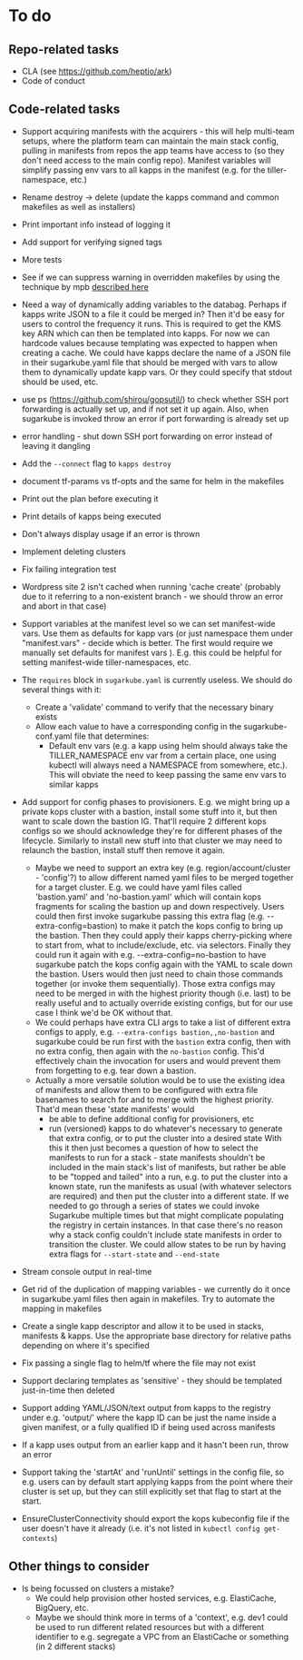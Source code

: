 # To do
## Repo-related tasks
* CLA (see https://github.com/heptio/ark)
* Code of conduct

## Code-related tasks
* Support acquiring manifests with the acquirers - this will help multi-team setups, where the platform team can 
  maintain the main stack config, pulling in manifests from repos the app teams have access to (so they don't need
  access to the main config repo). Manifest variables will simplify passing env vars to all kapps in the manifest
  (e.g. for the tiller-namespace, etc.)
  
* Rename destroy -> delete (update the kapps command and common makefiles as well as installers)
* Print important info instead of logging it
* Add support for verifying signed tags
* More tests 
* See if we can suppress warning in overridden makefiles by using the technique
  by mpb [described here](https://stackoverflow.com/questions/11958626/make-file-warning-overriding-commands-for-target)

* Need a way of dynamically adding variables to the databag. Perhaps if kapps write JSON to a file it could be 
  merged in? Then it'd be easy for users to control the frequency it runs. This is required to get the KMS key
  ARN which can then be templated into kapps. For now we can hardcode values because templating was expected
  to happen when creating a cache.
  We could have kapps declare the name of a JSON file in their sugarkube.yaml file that should be merged with 
  vars to allow them to dynamically update kapp vars. Or they could specify that stdout should be used, etc.

* use ps (https://github.com/shirou/gopsutil/) to check whether SSH port forwarding is actually set up, and 
  if not set it up again. Also, when sugarkube is invoked throw an error if port forwarding is already set up
* error handling - shut down SSH port forwarding on error instead of leaving it dangling

* Add the `--connect` flag to `kapps destroy`

* document  tf-params vs tf-opts and the same for helm in the makefiles

* Print out the plan before executing it
* Print details of kapps being executed
* Don't always display usage if an error is thrown
* Implement deleting clusters
* Fix failing integration test
* Wordpress site 2 isn't cached when running 'cache create' (probably due to it referring to a non-existent branch - 
  we should throw an error and abort in that case)

* Support variables at the manifest level so we can set manifest-wide vars. Use them as defaults for kapp vars (or 
  just namespace them under "manifest.vars" - decide which is better. The first would require we manually set 
  defaults for manifest vars ). E.g. this could be helpful for setting manifest-wide tiller-namespaces, etc.
* The `requires` block in `sugarkube.yaml` is currently useless. We should do several things with it:
  * Create a 'validate' command to verify that the necessary binary exists
  * Allow each value to have a corresponding config in the sugarkube-conf.yaml file that determines:
    * Default env vars (e.g. a kapp using helm should always take the TILLER_NAMESPACE env var from a certain
      place, one using kubectl will always need a NAMESPACE from somewhere, etc.). This will obviate the need to keep
      passing the same env vars to similar kapps
      
* Add support for config phases to provisioners. E.g. we might bring up a private kops cluster with a bastion, 
  install some stuff into it, but then want to scale down the bastion IG. That'll require 2 different kops configs
  so we should acknowledge they're for different phases of the lifecycle. Similarly to install new stuff into that 
  cluster we may need to relaunch the bastion, install stuff then remove it again.
  * Maybe we need to support an extra key (e.g. region/account/cluster - 'config'?) to allow different named yaml files
    to be merged together for a target cluster. E.g. we could have yaml files called 'bastion.yaml' and 'no-bastion.yaml'
    which will contain kops fragments for scaling the bastion up and down respectively. Users could then first invoke
    sugarkube passing this extra flag (e.g. --extra-config=bastion) to make it patch the kops config to bring up the 
    bastion. Then they could apply their kapps cherry-picking where to start from, what to include/exclude, etc. via
    selectors. Finally they could run it again with e.g. --extra-config=no-bastion to have sugarkube patch the kops 
    config again with the YAML to scale down the bastion. Users would then just need to chain those commands together
    (or invoke them sequentially). Those extra configs may need to be merged in with the highest priority though (i.e.
    last) to be really useful and to actually override existing configs, but for our use case I think we'd be OK without
    that.
  * We could perhaps have extra CLI args to take a list of different extra configs to apply, e.g. 
    `--extra-configs bastion,,no-bastion` and sugarkube could be run first with the `bastion` extra config, then with
    no extra config, then again with the `no-bastion` config. This'd effectively chain the invocation for users and
    would prevent them from forgetting to e.g. tear down a bastion.
  * Actually a more versatile solution would be to use the existing idea of manifests and allow them to be configured
    with extra file basenames to search for and to merge with the highest priority. That'd mean these 'state manifests' 
    would
    * be able to define additional config for provisioners, etc
    * run (versioned) kapps to do whatever's necessary to generate that extra config, or to put the cluster into a 
      desired state
    With this it then just becomes a question of how to select the manifests to run for a stack - state manifests 
    shouldn't be included in the main stack's list of manifests, but rather be able to be "topped and tailed" into a 
    run, e.g. to put the cluster into a known state, run the manifests as usual (with whatever selectors are required)
    and then put the cluster into a different state. If we needed to go through a series of states we could invoke 
    Sugarkube multiple times but that might complicate populating the registry in certain instances. In that case there's
    no reason why a stack config couldn't include state manifests in order to transition the cluster. 
    We could allow states to be run by having extra flags for `--start-state` and `--end-state`

* Stream console output in real-time
* Get rid of the duplication of mapping variables - we currently do it once in sugarkube.yaml files then
  again in makefiles. Try to automate the mapping in makefiles
* Create a single kapp descriptor and allow it to be used in stacks, manifests & kapps. Use the appropriate
  base directory for relative paths depending on where it's specified

* Fix passing a single flag to helm/tf where the file may not exist
* Support declaring templates as 'sensitive' - they should be templated just-in-time then deleted

* Support adding YAML/JSON/text output from kapps to the registry under e.g. 'output/<kappId>' where the 
  kapp ID can be just the name inside a given manifest, or a fully qualified ID if being used across manifests
* If a kapp uses output from an earlier kapp and it hasn't been run, throw an error
  
* Support taking the 'startAt' and 'runUntil' settings in the config file, so e.g. users can by default 
  start applying kapps from the point where their cluster is set up, but they can still explicitly set that
  flag to start at the start.

* EnsureClusterConnectivity should export the kops kubeconfig file if the user doesn't have it already (i.e. it's not
  listed in `kubectl config get-contexts`)

## Other things to consider
* Is being focussed on clusters a mistake? 
    * We could help provision other hosted services, e.g. ElastiCache, BigQuery, etc. 
    * Maybe we should think more in terms of a 'context', e.g. dev1 could be used to run different related
      resources but with a different identifier to e.g. segregate a VPC from an ElastiCache or something (in 2 
      different stacks)
  